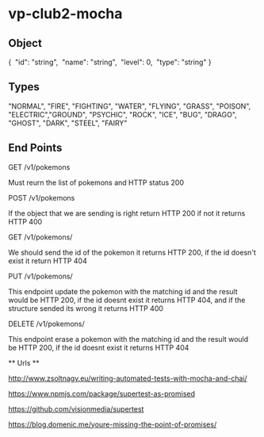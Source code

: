# vp-club2-mocha

## Object

{   "id": "string",     "name": "string",     "level": 0,     "type": "string" }

## Types

"NORMAL", "FIRE", "FIGHTING", "WATER", "FLYING", "GRASS", "POISON", "ELECTRIC","GROUND", "PSYCHIC", "ROCK", "ICE", "BUG", "DRAGO", "GHOST", "DARK", "STEEL", "FAIRY"

## End Points 

GET /v1/pokemons

  Must reurn the list of pokemons and HTTP status 200

POST /v1/pokemons

  If the object that we are sending is right return HTTP 200 if not it returns HTTP 400

GET /v1/pokemons/<ID>

  We should send the id of the pokemon it returns HTTP 200, if the id doesn't exist it return HTTP 404

PUT /v1/pokemons/<ID>

  This endpoint update the pokemon with the matching id and the result would be HTTP 200, if the id doesnt exist it
  returns HTTP 404, and if the structure sended its wrong it returns HTTP 400

DELETE /v1/pokemons/<ID>

  This endpoint erase a pokemon with the matching id and the result would be HTTP 200, if the id doesnt exist it
  returns HTTP 404

** Urls **

http://www.zsoltnagy.eu/writing-automated-tests-with-mocha-and-chai/

https://www.npmjs.com/package/supertest-as-promised

https://github.com/visionmedia/supertest

https://blog.domenic.me/youre-missing-the-point-of-promises/
